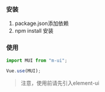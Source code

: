 ### 安装
1. package.json添加依赖
2. npm install 安装

### 使用
```ts
import MUI from "m-ui";

Vue.use(MUI);
```
> 注意，使用前请先引入element-ui

